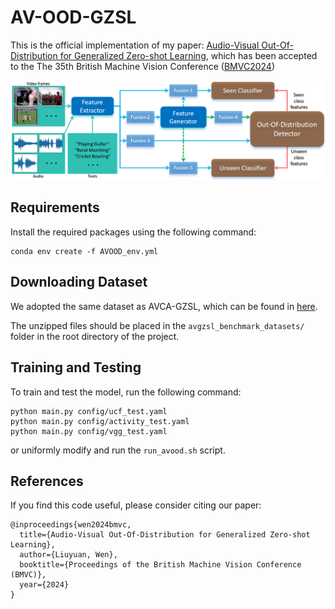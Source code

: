 # AV-OOD-GZSL
This is the official implementation of my paper: [Audio-Visual Out-Of-Distribution for Generalized Zero-shot Learning](https://arxiv.org/abs/2408.01284), which has been accepted to the The 35th British Machine Vision Conference ([BMVC2024](https://bmvc2024.org/))

![Image description](img/framework.png)

## Requirements
Install the required packages using the following command:

    conda env create -f AVOOD_env.yml
    
## Downloading Dataset
We adopted the same dataset as AVCA-GZSL, which can be found in [here](https://github.com/ExplainableML/AVCA-GZSL?tab=readme-ov-file#downloading-our-features).

The unzipped files should be placed in the `avgzsl_benchmark_datasets/` folder in the root directory of the project.

## Training and Testing
To train and test the model, run the following command:
    
    python main.py config/ucf_test.yaml
    python main.py config/activity_test.yaml
    python main.py config/vgg_test.yaml

or uniformly modify and run the `run_avood.sh` script.

## References
If you find this code useful, please consider citing our paper:

```
@inproceedings{wen2024bmvc,
  title={Audio-Visual Out-Of-Distribution for Generalized Zero-shot Learning},
  author={Liuyuan, Wen},
  booktitle={Proceedings of the British Machine Vision Conference (BMVC)},
  year={2024}
}
```
